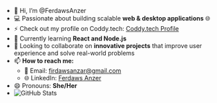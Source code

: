 - 👋 Hi, I’m @FerdawsAnzer  
- 💻 Passionate about building scalable **web & desktop applications** 🌐  
- ⚡ Check out my profile on Coddy.tech: [Coddy.tech Profile](https://coddy.tech/user/PhSUPwv2NhSl9BXqmXR2wHyDfmo1)  
- 🌱 Currently learning **React and Node.js**  
- 💞️ Looking to collaborate on **innovative projects** that improve user experience and solve real-world problems  
- 📫 **How to reach me:**  
  - 📧 Email: [firdawsanzar@gmail.com](mailto:firdawsanzar@gmail.com)  
  - 🌐 LinkedIn: [Ferdaws Anzer](https://www.linkedin.com/in/ferdaws-anzer-71152b29b)  
- 😄 Pronouns: **She/Her**
- ![GitHub Stats](https://github-readme-stats.vercel.app/api?username=FerdawsAnzer&show_icons=true&theme=radical)


<!---
FerdawsAnzer/FerdawsAnzer is a ✨ special ✨ repository because its `README.md` (this file) appears on your GitHub profile.
You can click the Preview link to take a look at your changes.
---> 
